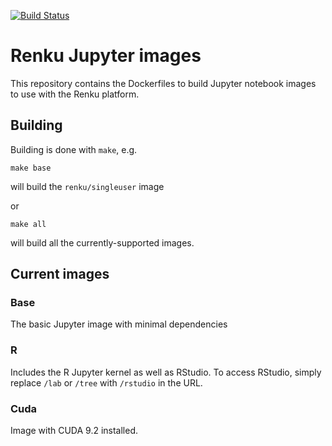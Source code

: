 [![Build Status](https://travis-ci.com/SwissDataScienceCenter/renku-jupyter.svg?branch=master)](https://travis-ci.com/SwissDataScienceCenter/renku-jupyter)

# Renku Jupyter images

This repository contains the Dockerfiles to build Jupyter notebook images
to use with the Renku platform.


## Building

Building is done with `make`, e.g.

```
make base
```

will build the `renku/singleuser` image

or

```
make all
```

will build all the currently-supported images.

## Current images

### Base

The basic Jupyter image with minimal dependencies

### R

Includes the R Jupyter kernel as well as RStudio. To access RStudio,
simply replace `/lab` or `/tree` with `/rstudio` in the URL.

### Cuda

Image with CUDA 9.2 installed.
